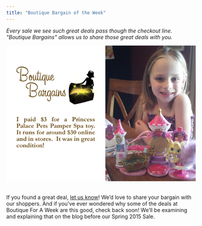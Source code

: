 ```yaml
---
title: "Boutique Bargain of the Week"
---
```


_Every sale we see such great deals pass though the checkout line. "Boutique Bargains" allows us to share those great deals with you._

![](/img/blog/bargain_palace_pets.png) 

If you found a great deal, [let us know](mailto:info@boutiqueforaweek.com)! We’d love to share your bargain with our shoppers. And if you’ve ever wondered why some of the deals at Boutique For A Week are this good, check back soon! We’ll be examining and explaining that on the blog before our Spring 2015 Sale.
